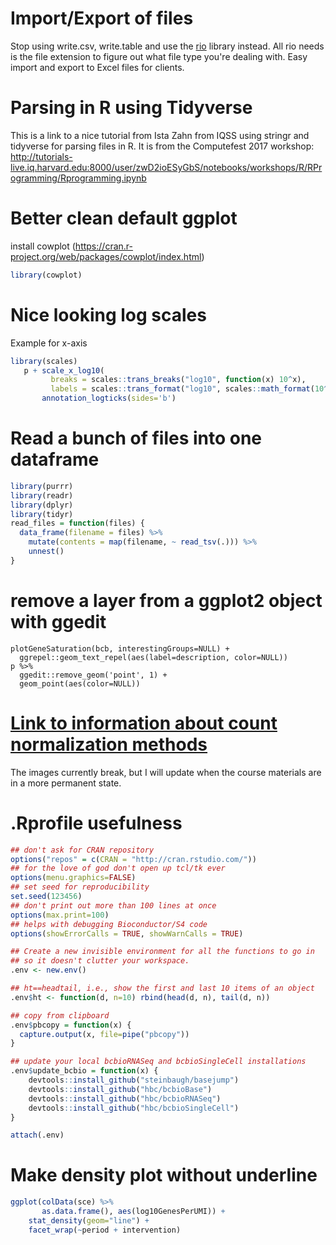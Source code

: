 # Import/Export of files
Stop using write.csv, write.table and use the [rio](https://cran.r-project.org/web/packages/rio/index.html) library instead. All rio needs is the file extension to figure out what file type you're dealing with. Easy import and export to Excel files for clients.

# Parsing in R using Tidyverse
This is a link to a nice tutorial from Ista Zahn from IQSS using stringr and tidyverse for parsing files in R. It is from the Computefest 2017 workshop:
http://tutorials-live.iq.harvard.edu:8000/user/zwD2ioESyGbS/notebooks/workshops/R/RProgramming/Rprogramming.ipynb

# Better clean default ggplot
install cowplot (https://cran.r-project.org/web/packages/cowplot/index.html)
```r
library(cowplot)
```

# Nice looking log scales
Example for x-axis
```r
library(scales)
   p + scale_x_log10(
         breaks = scales::trans_breaks("log10", function(x) 10^x),
         labels = scales::trans_format("log10", scales::math_format(10^.x))) +
       annotation_logticks(sides='b')
```

# Read a bunch of files into one dataframe
```r
library(purrr)
library(readr)
library(dplyr)
library(tidyr)
read_files = function(files) {
  data_frame(filename = files) %>%
    mutate(contents = map(filename, ~ read_tsv(.))) %>%
    unnest()
}
```

# remove a layer from a ggplot2 object with ggedit
```
plotGeneSaturation(bcb, interestingGroups=NULL) +
  ggrepel::geom_text_repel(aes(label=description, color=NULL)) 
p %>%
  ggedit::remove_geom('point', 1) +
  geom_point(aes(color=NULL))
```

# [Link to information about count normalization methods](https://github.com/hbc/knowledgebase/wiki/Count-normalization-methods) 
The images currently break, but I will update when the course materials are in a more permanent state.

# .Rprofile usefulness
```R
## don't ask for CRAN repository
options("repos" = c(CRAN = "http://cran.rstudio.com/"))
## for the love of god don't open up tcl/tk ever
options(menu.graphics=FALSE)
## set seed for reproducibility
set.seed(123456)
## don't print out more than 100 lines at once
options(max.print=100)
## helps with debugging Bioconductor/S4 code
options(showErrorCalls = TRUE, showWarnCalls = TRUE)

## Create a new invisible environment for all the functions to go in
## so it doesn't clutter your workspace.
.env <- new.env()

## ht==headtail, i.e., show the first and last 10 items of an object
.env$ht <- function(d, n=10) rbind(head(d, n), tail(d, n))

## copy from clipboard
.env$pbcopy = function(x) {
  capture.output(x, file=pipe("pbcopy"))
}

## update your local bcbioRNASeq and bcbioSingleCell installations
.env$update_bcbio = function(x) {
    devtools::install_github("steinbaugh/basejump")
    devtools::install_github("hbc/bcbioBase")
    devtools::install_github("hbc/bcbioRNASeq")
    devtools::install_github("hbc/bcbioSingleCell")
}

attach(.env)
```

# Make density plot without underline
```R
ggplot(colData(sce) %>%
       as.data.frame(), aes(log10GenesPerUMI)) +
    stat_density(geom="line") +
    facet_wrap(~period + intervention) 
```
